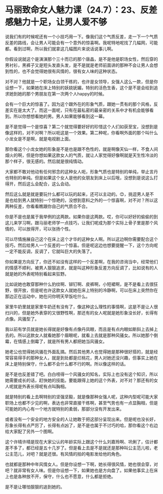 # 马丽致命女人魅力课（24.7）：23、反差感魅力十足，让男人爱不够

说我们有的时候呢还有一个小技巧用一下。像我们这个气质反差，走一下一个气质反差的路线，会让男人可能会有一个意外的惊喜啊。我呢特地呢找了几幅网，可能都。看到过啊，所以我们就拿这几幅图片来说话说事儿啊。

你假设说就这个是演演那个三十而已的那个唐晶，是不是他是职场女性，然后穿的男衬衫，黑裤子又是短头发直头发，是不是就是老师前面讲的那种不会让男人会想到性的，也不会觉得她很有风情的，很有女人味的这种状态。

对不对？他就是一个职场女白领干练的，也许是女领导，女强人这么一款，但是你设想一下，如果她在床上特别的妖娆妩媚，特别的活色生香，这个是不是会给到追求她到她的那个男朋友在第一次两个人happy的时候。

会有一个巨大的惊喜了。因为这个跟外在的形象气质，跟她一贯有的那个风格，反差实在是太大了。而这一面呢，只有在最私密的最亲密的关系中才有机会能够看到。所以你想想看她的男。男人如果能够看到这一幕。

是不是觉得一个是惊喜？第二个就觉得要好好的珍惜这个人们如获至宝，没想到是像这样的，对不对啊？所以呃这是一个效果。第二种呢，你看啊外面的那个叫什么小龙女是不是啊，就是电视剧上面。

那你看这个小龙女她的形象是不是也是跟不色性的，就是啊像天仙一样，不食人间烟火的啊，但是你想如果这款女人的气质，就让人家觉得好像啊就是天生性冷淡的那个样子，很无感的。然后就是很纯情动。

大家都不敢对他动有任何邪念的这种女人呃，形象气质也是特别的单纯，举止言丹也特别的单纯。但是如果这个女人是他的女朋友到床上以后哦，没想到是说这么打得开，然后这么会配合，这么会动。

然后这么就是就是要玩什么都可以玩的起来，还可以主动的。😊，挑逗男人是不是也给到男人就特别一个惊艳的，没想到意料之外的一个惊喜啊，对不对？所以这两种反差，你看看瞧跟你自己的气质合不合。

你是不是也是属于我举例的这两款。如果你是这两款。哎，你可以好好的偷偷的到这儿来学习啊，跟马丽老师学一点技巧，让我们呢成为那个实际上骨子里是那个风情的，可以放得开，可以张扬个性。

可以尽情施展自己这个在床上这个才华的这种女人啊。所以这边啊你需要配合这个技巧，然后给男人一个反差的一个惊喜。但是呢这边也想要提醒一下，这个方向呢一定不能反调，反调了，它就叫巨大的失落了。

你如果是方向反了，你还不如没有这样的一个反差啊，在我的咨询当中，经常他们的情感不顺利，被男人狠狠追求，就是叫这种形象反差方向反调了，比如说有的人就是她的外表呢特别看起来狂野。

比如说她也敢穿那种什么豹纹啊、铆钉啊、皮裤啊，小短裙啊，是不是看上去很狂野，很开放，但是呢也许这款女人就她在床上特别的冷静啊，可以在床上突然你在那边正在运动中，她在问你明天早饭吃什么。

家里牛奶里就是家里牛奶还有没有了，像这种这么理性的事情啊，这是不是让人很扫兴的，但是她外表穿的又很野性啊，那还有的女人呢就是她形象没长好，长得有点像。风骚型了。

我以前有学员就是她长得就是好像有点像丹凤眼，而且是有点内眼如斯斜上去掉上去的。所以这款女人就看她那个眉眼呢，就看上去就是那种风骚女。所以她那个倒霉，在情感上倒霉了，就是所有男人都把她当风骚女。

她老公也觉得她风骚在外面乱搞。然后其他男人也觉得她是那种很好搭的，就是经常容易得手的那种女人，就是到处都是烂桃花，男人对她还没兴趣，但事实上她在床上是特别保守，什么都不会什么都不行的啊。所以像这样的话。

是不是也反差错了吧。白白唠得一个风骚女的知名，实际上也没有这个知识，所以她需要成长的话，赶快她的技能。要能跟得上她的这个外表，对不对？那还有的女人呢就是外表长得呢有点叫胸相。

就是特别的看上去啊特别的坚强坚毅，就是像那种女强人呢，这种内型呢可能大家职场上也都不少见的啊，表达也非常直接干练啊，甚至气势也有一点显胸相，但是可能她的内心有一个地方就特别的柔弱，那部分没有开发出来。

或者没有一个安全的地方安全的人让她敢于把这部分呈现出来。但是呢也没长好，形象长得有点严厉了，长得有点凶了，是不是也属于不讨巧的哈，那你看这个右边给大家配了另外一个图啊。

这个许晴许晴是现在大家公认的年龄实际上跟这个什么刘嘉玲啊、巩俐了，估计都差不多了，都已经是五十几岁了。但是看上去是不是就还是那种叫公主范儿啦，老公主范儿，对吧？就是还很。有风情的拍的电影发给他的角色。

也就都是那种中年风情女人。但是你设想一下啊，她长得很风情，她也很会穿，对吧？就非常有女人味。但是你设想一下，如果她也是方向盘了。如果他事实上在床上也是各种放不开，保守，什么也不愿意，什么都是拒绝。

是不是让哪怕狠狠的追到她的。